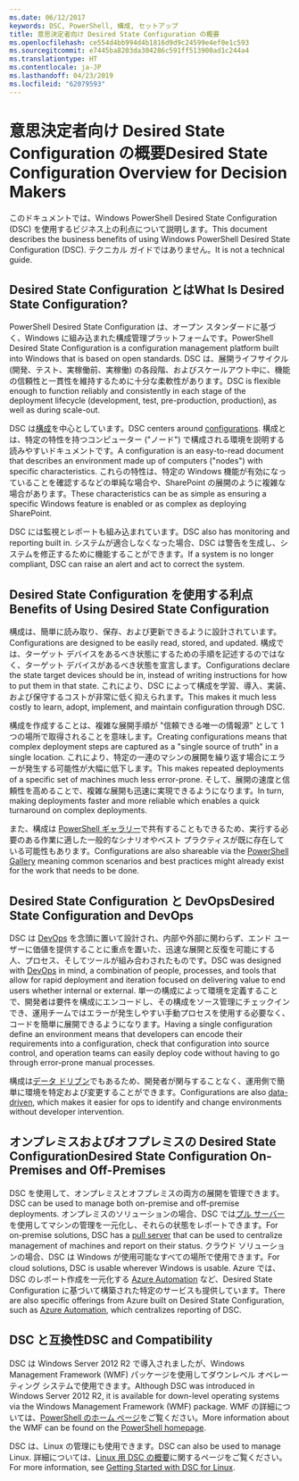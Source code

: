 ```yaml
---
ms.date: 06/12/2017
keywords: DSC, PowerShell, 構成, セットアップ
title: 意思決定者向け Desired State Configuration の概要
ms.openlocfilehash: ce554d4bb994d4b1816d9d9c24599e4ef0e1c593
ms.sourcegitcommit: e7445ba8203da304286c591ff513900ad1c244a4
ms.translationtype: HT
ms.contentlocale: ja-JP
ms.lasthandoff: 04/23/2019
ms.locfileid: "62079593"
---
```

# <a name="desired-state-configuration-overview-for-decision-makers"></a><span data-ttu-id="756a7-103">意思決定者向け Desired State Configuration の概要</span><span class="sxs-lookup"><span data-stu-id="756a7-103">Desired State Configuration Overview for Decision Makers</span></span>

<span data-ttu-id="756a7-104">このドキュメントでは、Windows PowerShell Desired State Configuration (DSC) を使用するビジネス上の利点について説明します。</span><span class="sxs-lookup"><span data-stu-id="756a7-104">This document describes the business benefits of using Windows PowerShell Desired State Configuration (DSC).</span></span> <span data-ttu-id="756a7-105">テクニカル ガイドではありません。</span><span class="sxs-lookup"><span data-stu-id="756a7-105">It is not a technical guide.</span></span>

## <a name="what-is-desired-state-configuration"></a><span data-ttu-id="756a7-106">Desired State Configuration とは</span><span class="sxs-lookup"><span data-stu-id="756a7-106">What Is Desired State Configuration?</span></span>

<span data-ttu-id="756a7-107">PowerShell Desired State Configuration は、オープン スタンダードに基づく、Windows に組み込まれた構成管理プラットフォームです。</span><span class="sxs-lookup"><span data-stu-id="756a7-107">PowerShell Desired State Configuration is a configuration management platform built into Windows that is based on open standards.</span></span> <span data-ttu-id="756a7-108">DSC は、展開ライフサイクル (開発、テスト、実稼働前、実稼働) の各段階、およびスケールアウト中に、機能の信頼性と一貫性を維持するために十分な柔軟性があります。</span><span class="sxs-lookup"><span data-stu-id="756a7-108">DSC is flexible enough to function reliably and consistently in each stage of the deployment lifecycle (development, test, pre-production, production), as well as during scale-out.</span></span>

<span data-ttu-id="756a7-109">DSC は[構成](../configurations/configurations.md)を中心としています。</span><span class="sxs-lookup"><span data-stu-id="756a7-109">DSC centers around [configurations](../configurations/configurations.md).</span></span>
<span data-ttu-id="756a7-110">構成とは、特定の特性を持つコンピューター ("ノード") で構成される環境を説明する読みやすいドキュメントです。</span><span class="sxs-lookup"><span data-stu-id="756a7-110">A configuration is an easy-to-read document that describes an environment made up of computers ("nodes") with specific characteristics.</span></span>
<span data-ttu-id="756a7-111">これらの特性は、特定の Windows 機能が有効になっていることを確認するなどの単純な場合や、SharePoint の展開のように複雑な場合があります。</span><span class="sxs-lookup"><span data-stu-id="756a7-111">These characteristics can be as simple as ensuring a specific Windows feature is enabled or as complex as deploying SharePoint.</span></span>

<span data-ttu-id="756a7-112">DSC には監視とレポートも組み込まれています。</span><span class="sxs-lookup"><span data-stu-id="756a7-112">DSC also has monitoring and reporting built in.</span></span>
<span data-ttu-id="756a7-113">システムが適合しなくなった場合、DSC は警告を生成し、システムを修正するために機能することができます。</span><span class="sxs-lookup"><span data-stu-id="756a7-113">If a system is no longer compliant, DSC can raise an alert and act to correct the system.</span></span>

## <a name="benefits-of-using-desired-state-configuration"></a><span data-ttu-id="756a7-114">Desired State Configuration を使用する利点</span><span class="sxs-lookup"><span data-stu-id="756a7-114">Benefits of Using Desired State Configuration</span></span>

<span data-ttu-id="756a7-115">構成は、簡単に読み取り、保存、および更新できるように設計されています。</span><span class="sxs-lookup"><span data-stu-id="756a7-115">Configurations are designed to be easily read, stored, and updated.</span></span>
<span data-ttu-id="756a7-116">構成では、ターゲット デバイスをあるべき状態にするための手順を記述するのではなく、ターゲット デバイスがあるべき状態を宣言します。</span><span class="sxs-lookup"><span data-stu-id="756a7-116">Configurations declare the state target devices should be in, instead of writing instructions for how to put them in that state.</span></span>
<span data-ttu-id="756a7-117">これにより、DSC によって構成を学習、導入、実装、および保守するコストが非常に低く抑えられます。</span><span class="sxs-lookup"><span data-stu-id="756a7-117">This makes it much less costly to learn, adopt, implement, and maintain configuration through DSC.</span></span>

<span data-ttu-id="756a7-118">構成を作成することは、複雑な展開手順が "信頼できる唯一の情報源" として 1 つの場所で取得されることを意味します。</span><span class="sxs-lookup"><span data-stu-id="756a7-118">Creating configurations means that complex deployment steps are captured as a "single source of truth" in a single location.</span></span>
<span data-ttu-id="756a7-119">これにより、特定の一連のマシンの展開を繰り返す場合にエラーが発生する可能性が大幅に低下します。</span><span class="sxs-lookup"><span data-stu-id="756a7-119">This makes repeated deployments of a specific set of machines much less error-prone.</span></span>
<span data-ttu-id="756a7-120">そして、展開の速度と信頼性を高めることで、複雑な展開も迅速に実現できるようになります。</span><span class="sxs-lookup"><span data-stu-id="756a7-120">In turn, making deployments faster and more reliable which enables a quick turnaround on complex deployments.</span></span>

<span data-ttu-id="756a7-121">また、構成は [PowerShell ギャラリー](https://powershellgallery.com)で共有することもできるため、実行する必要のある作業に適した一般的なシナリオやベスト プラクティスが既に存在している可能性もあります。</span><span class="sxs-lookup"><span data-stu-id="756a7-121">Configurations are also shareable via the [PowerShell Gallery](https://powershellgallery.com) meaning common scenarios and best practices might already exist for the work that needs to be done.</span></span>


## <a name="desired-state-configuration-and-devops"></a><span data-ttu-id="756a7-122">Desired State Configuration と DevOps</span><span class="sxs-lookup"><span data-stu-id="756a7-122">Desired State Configuration and DevOps</span></span>

<span data-ttu-id="756a7-123">DSC は [DevOps](http://blogs.technet.com/b/ashleymcglone/archive/2015/11/20/devops-for-n00bs-ie-windows-people.aspx) を念頭に置いて設計され、内部や外部に関わらず、エンド ユーザーに価値を提供することに重点を置いた、迅速な展開と反復を可能にする人、プロセス、そしてツールが組み合わされたものです。</span><span class="sxs-lookup"><span data-stu-id="756a7-123">DSC was designed with [DevOps](http://blogs.technet.com/b/ashleymcglone/archive/2015/11/20/devops-for-n00bs-ie-windows-people.aspx) in mind, a combination of people, processes, and tools that allow for rapid deployment and iteration focused on delivering value to end users whether internal or external.</span></span>
<span data-ttu-id="756a7-124">単一の構成によって環境を定義することで、開発者は要件を構成にエンコードし、その構成をソース管理にチェックインでき、運用チームではエラーが発生しやすい手動プロセスを使用する必要なく、コードを簡単に展開できるようになります。</span><span class="sxs-lookup"><span data-stu-id="756a7-124">Having a single configuration define an environment means that developers can encode their requirements into a configuration, check that configuration into source control, and operation teams can easily deploy code without having to go through error-prone manual processes.</span></span>

<span data-ttu-id="756a7-125">構成は[データ ドリブン](../configurations/configData.md)でもあるため、開発者が関与することなく、運用側で簡単に環境を特定および変更することができます。</span><span class="sxs-lookup"><span data-stu-id="756a7-125">Configurations are also [data-driven](../configurations/configData.md), which makes it easier for ops to identify and change environments without developer intervention.</span></span>

## <a name="desired-state-configuration-on-premises-and-off-premises"></a><span data-ttu-id="756a7-126">オンプレミスおよびオフプレミスの Desired State Configuration</span><span class="sxs-lookup"><span data-stu-id="756a7-126">Desired State Configuration On-Premises and Off-Premises</span></span>
<span data-ttu-id="756a7-127">DSC を使用して、オンプレミスとオフプレミスの両方の展開を管理できます。</span><span class="sxs-lookup"><span data-stu-id="756a7-127">DSC can be used to manage both on-premise and off-premise deployments.</span></span>
<span data-ttu-id="756a7-128">オンプレミスのソリューションの場合、DSC では[プル サーバー](../pull-server/pullServer.md)を使用してマシンの管理を一元化し、それらの状態をレポートできます。</span><span class="sxs-lookup"><span data-stu-id="756a7-128">For on-premise solutions, DSC has a [pull server](../pull-server/pullServer.md) that can be used to centralize management of machines and report on their status.</span></span>
<span data-ttu-id="756a7-129">クラウド ソリューションの場合、DSC は Windows が使用可能なすべての場所で使用できます。</span><span class="sxs-lookup"><span data-stu-id="756a7-129">For cloud solutions, DSC is usable wherever Windows is usable.</span></span>
<span data-ttu-id="756a7-130">Azure では、DSC のレポート作成を一元化する [Azure Automation](https://azure.microsoft.com/en-us/documentation/services/automation/) など、Desired State Configuration に基づいて構築された特定のサービスも提供しています。</span><span class="sxs-lookup"><span data-stu-id="756a7-130">There are also specific offerings from Azure built on Desired State Configuration, such as [Azure Automation](https://azure.microsoft.com/en-us/documentation/services/automation/), which centralizes reporting of DSC.</span></span>

## <a name="dsc-and-compatibility"></a><span data-ttu-id="756a7-131">DSC と互換性</span><span class="sxs-lookup"><span data-stu-id="756a7-131">DSC and Compatibility</span></span>

<span data-ttu-id="756a7-132">DSC は Windows Server 2012 R2 で導入されましたが、Windows Management Framework (WMF) パッケージを使用してダウンレベル オペレーティング システムで使用できます。</span><span class="sxs-lookup"><span data-stu-id="756a7-132">Although DSC was introduced in Windows Server 2012 R2, it is available for down-level operating systems via the Windows Management Framework (WMF) package.</span></span>
<span data-ttu-id="756a7-133">WMF の詳細については、[PowerShell のホーム ページ](/powershell/)をご覧ください。</span><span class="sxs-lookup"><span data-stu-id="756a7-133">More information about the WMF can be found on the [PowerShell homepage](/powershell/).</span></span>

<span data-ttu-id="756a7-134">DSC は、Linux の管理にも使用できます。</span><span class="sxs-lookup"><span data-stu-id="756a7-134">DSC can also be used to manage Linux.</span></span> <span data-ttu-id="756a7-135">詳細については、[Linux 用 DSC の概要](../getting-started/lnxGettingStarted.md)に関するページをご覧ください。</span><span class="sxs-lookup"><span data-stu-id="756a7-135">For more information, see [Getting Started with DSC for Linux](../getting-started/lnxGettingStarted.md).</span></span>
